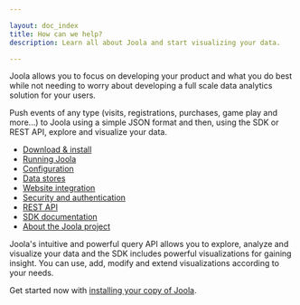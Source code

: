 ```yaml
---

layout: doc_index
title: How can we help?
description: Learn all about Joola and start visualizing your data.

---
```


Joola allows you to focus on developing your product and what you do best while not needing to worry about developing a full scale data analytics solution for your users.

Push events of any type (visits, registrations, purchases, game play and more...) to Joola using a simple JSON format and then, using the SDK or REST API, explore and visualize your data.

- [Download & install](Download.html)
- [Running Joola](Using.html)
- [Configuration](Configuration.html)
- [Data stores]()
- [Website integration]()
- [Security and authentication]()
- [REST API](http://docs.joola.apiary.io)
- [SDK documentation](SDK.html)
- [About the Joola project](About.html)

Joola's intuitive and powerful query API allows you to explore, analyze and visualize your data and the SDK includes powerful visualizations for gaining insight.
You can use, add, modify and extend visualizations according to your needs.

Get started now with [installing your copy of Joola](Download.html).